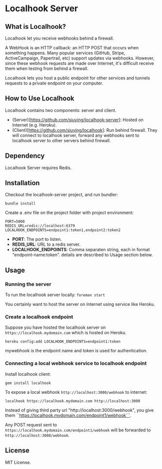 # Localhook Server

## What is Localhook?

Localhook let you receive webhooks behind a firewall.

A WebHook is an HTTP callback: an HTTP POST that occurs when something happens. Many popular services (GitHub, Stripe, ActiveCampaign, Papertrail, etc) support updates via webhooks. However, since these webhook requests are made over Internet, it's difficult receive them when testing from behind a firewall.

Localhook lets you host a public endpoint for other services and tunnels requests to a private endpoint on your computer.

## How to Use Localhook

Localhook contains two components: server and client.

- (Server)[https://github.com/siuying/localhook-server]: Hosted on Internet (e.g. Heroku).
- (Client)[https://github.com/siuying/localhook]: Run behind firewall. They will connect to localhook server, forward any webhooks sent to localhook server to other servers behind firewall. 

## Dependency

Localhook Server requires Redis.

## Installation

Checkout the localhook-server project, and run bundler:
```
bundle install
```

Create a .env file on the project folder with project environment:
```
PORT=5000
REDIS_URL=redis://localhost:6379
LOCALHOOK_ENDPOINTS=endpoint1:token1,endpoint2:token2
```

* **PORT**: The port to listen.
* **REDIS_URL**: URL to a redis server.
* **LOCALHOOK_ENDPOINTS**: Comma separaten string, each in format "endpoint-name:token". details are described to Usage section below.

## Usage

### Running the server

To run the localhook server locally:
``
foreman start
``

You certainly want to host the server on Internet using service like Heroku.

### Create a localhook endpoint

Suppose you have hosted the localhook server on ``https://localhook.mydomain.com`` which is hosted on Heroku.

```
heroku config:add LOCALHOOK_ENDPOINTS=endpoint1:token
```

mywebhook is the endpoint name and token is used for authentication.

### Connecting a local webhook service to localhook endpoint

Install localhook client:

``
gem install localhook
``

To expose a local webhook ``http://localhost:3000/webhook`` to internet:

``
localhook https://localhook.mydomain.com http://localhost:3000
``

Instead of giving third party url "http://localhost:3000/webhook", you give them
``https://localhook.mydomain.com/endpoint1/webhook```.

Any POST request sent to ``https://localhook.mydomain.com/endpoint1/webhook`` will be
forwarded to ``http://localhost:3000/webhook``.

## License

MIT License.